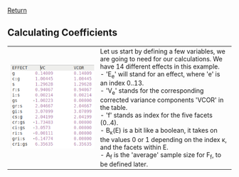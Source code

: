 [Return](professionals.md)
## Calculating Coefficients ##
<table><tr><td width = "40%"><img src="img/VCOR.png"></td><td>
Let us start by defining a few variables, we are going to need for our calculations. We have 14 different effects in this example. <br>
- 'E<sub>e</sub>' will stand for an effect, where 'e' is an index 0..13. <br>
- 'V<sub>e</sub>' stands for the corresponding corrected variance components 'VCOR' in the table.<br>
- 'f' stands as index for the five facets (0..4).<br>
- B<sub>&kappa;</sub>(E) is a bit like a boolean, it takes on the values 0 or 1 depending on the index &kappa;, and the facets within E.<br>
- A<sub>f</sub> is the 'average' sample size for F<sub>f</sub>, to be defined later.
</td></tr></table>